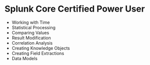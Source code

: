 # Splunk Core Certified Power User

* Working with Time
* Statistical Processing
* Comparing Values
* Result Modification
* Correlation Analysis
* Creating Knowledge Objects
* Creating Field Extractions
* Data Models
